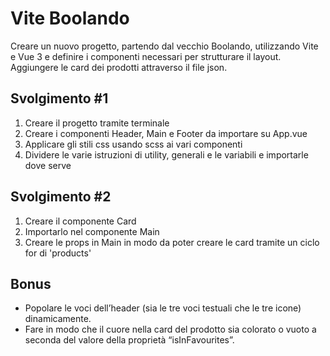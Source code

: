 # Vite Boolando
Creare un nuovo progetto, partendo dal vecchio Boolando, utilizzando Vite e Vue 3 e definire i componenti necessari per strutturare il layout. Aggiungere le card dei prodotti attraverso il file json.

## Svolgimento #1
1. Creare il progetto tramite terminale
2. Creare i componenti Header, Main e Footer da importare su App.vue
3. Applicare gli stili css usando scss ai vari componenti
4. Dividere le varie istruzioni di utility, generali e le variabili e importarle dove serve

## Svolgimento #2
 1. Creare il componente Card
 2. Importarlo nel componente Main
 3. Creare le props in Main in modo da poter creare le card tramite un ciclo for di 'products'

## Bonus
- Popolare le voci dell’header (sia le tre voci testuali che le tre icone) dinamicamente.
- Fare in modo che il cuore nella card del prodotto sia colorato o vuoto a seconda del valore della proprietà “isInFavourites”.
